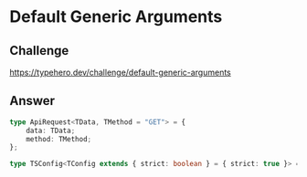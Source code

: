 # Default Generic Arguments

## Challenge

https://typehero.dev/challenge/default-generic-arguments

## Answer

```ts
type ApiRequest<TData, TMethod = "GET"> = {
	data: TData;
	method: TMethod;
};

type TSConfig<TConfig extends { strict: boolean } = { strict: true }> = TConfig;
```